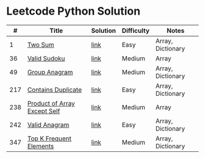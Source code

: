 # Leetcode Python Solution

| # | Title | Solution | Difficulty | Notes |
|---| ----- | -------- | ---------- | ----- |
| 1 | [Two Sum](https://leetcode.com/problems/two-sum/description/) | [link](https://github.com/Vincenttrant/leetcode/blob/main/Python/1_Two_Sum.py) | Easy | Array, Dictionary |
| 36 | [Valid Sudoku](https://leetcode.com/problems/valid-sudoku/description/) | [link](https://github.com/Vincenttrant/leetcode/blob/main/Python/36_Valid_Sudoku.py) | Medium | Array |
| 49 | [Group Anagram](https://leetcode.com/problems/group-anagrams/) | [link](https://github.com/Vincenttrant/leetcode/blob/main/Python/49_Group_Anagram.py) | Medium | Array, Dictionary |
| 217 | [Contains Duplicate](https://leetcode.com/problems/contains-duplicate/description/) | [link](https://github.com/Vincenttrant/leetcode/blob/main/Python/217_Contains_Duplicate.py) | Easy | Array, Dictionary |
| 238 | [Product of Array Except Self](https://leetcode.com/problems/product-of-array-except-self/description/) | [link](https://github.com/Vincenttrant/leetcode/blob/main/Python/238_Product_of_Array_Except_Self.py) | Medium | Array |
| 242 | [Valid Anagram](https://leetcode.com/problems/valid-anagram/description/) | [link](https://github.com/Vincenttrant/leetcode/blob/main/Python/242_Valid_Anagram.py) | Easy | Array, Dictionary |
| 347 | [Top K Frequent Elements](https://leetcode.com/problems/top-k-frequent-elements/description/) | [link](https://github.com/Vincenttrant/leetcode/blob/main/Python/347_Top_K_Frequent_Elements.py) | Medium | Array, Dictionary |

